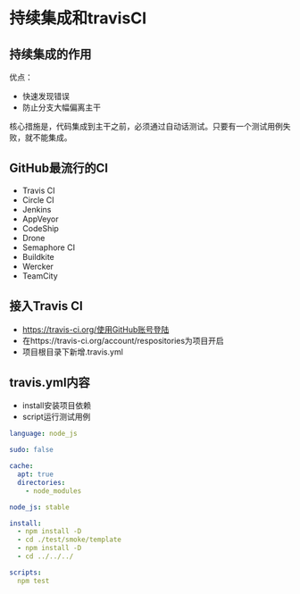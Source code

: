 # 持续集成和travisCI

## 持续集成的作用

优点：
- 快速发现错误
- 防止分支大幅偏离主干


核心措施是，代码集成到主干之前，必须通过自动话测试。只要有一个测试用例失败，就不能集成。

## GitHub最流行的CI

- Travis CI
- Circle CI
- Jenkins
- AppVeyor
- CodeShip
- Drone
- Semaphore CI 
- Buildkite
- Wercker
- TeamCity


## 接入Travis CI

- https://travis-ci.org/使用GitHub账号登陆
- 在https://travis-ci.org/account/respositories为项目开启
- 项目根目录下新增.travis.yml


## travis.yml内容

- install安装项目依赖
- script运行测试用例

```yml
language: node_js

sudo: false

cache:
  apt: true
  directories:
    - node_modules

node_js: stable

install:
  - npm install -D
  - cd ./test/smoke/template
  - npm install -D
  - cd ../../../

scripts:
  npm test
```


